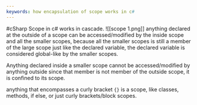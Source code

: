 ```yaml
---
keywords: how encapsulation of scope works in c#
---
```

#cSharp 
Scope in c# works in cascade.
![[scope 1.png]]
anything declared at the outside of a scope can be accessed/modified by the inside scope and all the smaller scopes, because all the smaller scopes is still a member of the large scope just like the declared variable, the declared variable is considered global-like by the smaller scopes.

Anything declared inside a smaller scope cannot be accessed/modified by anything outside since that member is not member of the outside scope, it is confined to its scope.

anything that encompasses a curly bracket `{}` is a scope, like classes, methods, if else, or just curly brackets/block scopes.
